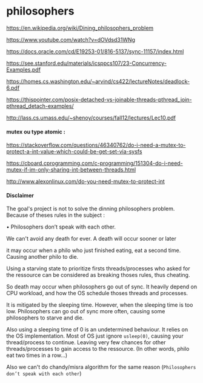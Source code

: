 # philosophers

https://en.wikipedia.org/wiki/Dining_philosophers_problem

https://www.youtube.com/watch?v=dOVdsd31WNg

https://docs.oracle.com/cd/E19253-01/816-5137/sync-11157/index.html

https://see.stanford.edu/materials/icsppcs107/23-Concurrency-Examples.pdf

https://homes.cs.washington.edu/~arvind/cs422/lectureNotes/deadlock-6.pdf

https://thispointer.com/posix-detached-vs-joinable-threads-pthread_join-pthread_detach-examples/

http://lass.cs.umass.edu/~shenoy/courses/fall12/lectures/Lec10.pdf

####  mutex ou type atomic :

https://stackoverflow.com/questions/46340762/do-i-need-a-mutex-to-protect-a-int-value-which-could-be-get-set-via-sysfs

https://cboard.cprogramming.com/c-programming/151304-do-i-need-mutex-if-im-only-sharing-int-between-threads.html

http://www.alexonlinux.com/do-you-need-mutex-to-protect-int

#### Disclaimer
The goal's project is not to solve the dinning philosophers problem.
Because of theses rules in the subject :

• Philosophers don’t speak with each other.

We can't avoid any death for ever. A death will occur sooner or later 

it may occur when a philo who just finished eating, eat a second time. Causing another philo to die.

Using a starving state to prioritize firsts threads/processes who asked for the ressource can be considered as breaking thoses rules, thus cheating.

So death may occur when philosophers go out of sync.
It heavily depend on CPU workload, and how the OS schedule thoses threads and processes.

It is mitigated by the sleeping time. However, when the sleeping time is too low.
Philosophers can go out of sync more often, causing some philosophers to starve and die.

Also using a sleeping time of 0 is an undetermined behaviour. It relies on the OS implementation.
Most of OS just ignore `usleep(0)`, causing your thread/process to continue.
Leaving very few chances for other threads/processes to gain access to the ressource.
(In other words, philo eat two times in a row...)

Also we can't do chandy/misra algorithm for the same reason (`Philosophers don’t speak with each other`)


